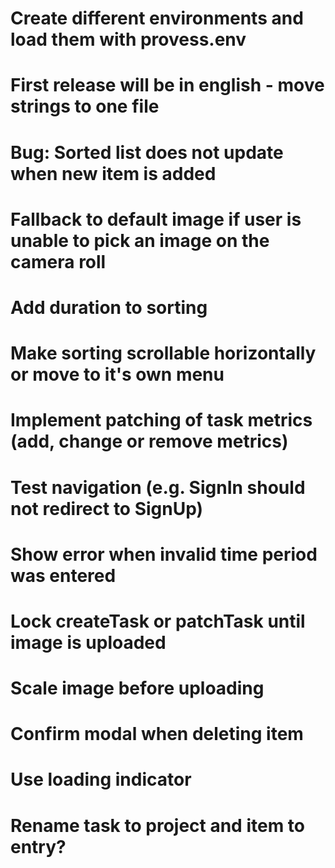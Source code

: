 # Create different environments and load them with provess.env
# First release will be in english - move strings to one file
# Bug: Sorted list does not update when new item is added
# Fallback to default image if user is unable to pick an image on the camera roll
# Add duration to sorting
# Make sorting scrollable horizontally or move to it's own menu
# Implement patching of task metrics (add, change or remove metrics)
# Test navigation (e.g. SignIn should not redirect to SignUp)
# Show error when invalid time period was entered
# Lock createTask or patchTask until image is uploaded
# Scale image before uploading
# Confirm modal when deleting item
# Use loading indicator
# Rename task to project and item to entry?
